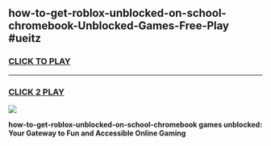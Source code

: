 
## how-to-get-roblox-unblocked-on-school-chromebook-Unblocked-Games-Free-Play #ueitz
<h3>
<a href="https://us.freeplayer.one?title=how-to-get-roblox-unblocked-on-school-chromebook&ref=9M">CLICK TO PLAY</a></h3>
<hr>

<h3>
<a href="https://us.freeplayer.one?title=how-to-get-roblox-unblocked-on-school-chromebook&ref=9M">CLICK 2 PLAY</a>
  
</h3>

<a href="https://us.freeplayer.one?title=how-to-get-roblox-unblocked-on-school-chromebook&ref=9M"><img src="https://clearcache.store/games.png"></a>


**how-to-get-roblox-unblocked-on-school-chromebook games unblocked: Your Gateway to Fun and Accessible Online Gaming**

